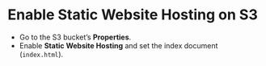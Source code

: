# Enable Static Website Hosting on S3

- Go to the S3 bucket’s **Properties**.
- Enable **Static Website Hosting** and set the index document (`index.html`).
